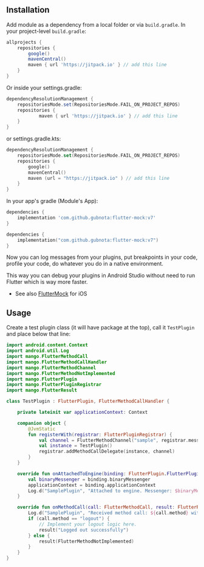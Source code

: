 ## Installation
Add module as a dependency from a local folder or via `build.gradle`.
In your project-level `build.gradle`:
```groovy
allprojects {
    repositories {
        google()
        mavenCentral()
        maven { url 'https://jitpack.io' } // add this line
    }
}
```
Or inside your settings.gradle:
```groovy
dependencyResolutionManagement {
    repositoriesMode.set(RepositoriesMode.FAIL_ON_PROJECT_REPOS)
    repositories {
            maven { url 'https://jitpack.io' } // add this line
    }
}
```
or settings.gradle.kts:
```kotlin
dependencyResolutionManagement {
    repositoriesMode.set(RepositoriesMode.FAIL_ON_PROJECT_REPOS)
    repositories {
        google()
        mavenCentral()
        maven (url = "https://jitpack.io" ) // add this line
    }
}
```
In your app's gradle (Module's App):
```groovy
dependencies {
    implementation 'com.github.gubnota:flutter-mock:v7'
}
```
```kotlin
dependencies {
    implementation("com.github.gubnota:flutter-mock:v7")
}
```

Now you can log messages from your plugins, put breakpoints in your code, profile your code, do whatever you do in a native environment.

This way you can debug your plugins in Android Studio without need to run Flutter which is way more faster.

- See also [FlutterMock](https://github.com/gubnota/FlutterMock) for iOS

## Usage
Create a test plugin class (it will have package <yourappname> at the top), call it `TestPlugin` and place below that line:

```kotlin
import android.content.Context
import android.util.Log
import mango.FlutterMethodCall
import mango.FlutterMethodCallHandler
import mango.FlutterMethodChannel
import mango.FlutterMethodNotImplemented
import mango.FlutterPlugin
import mango.FlutterPluginRegistrar
import mango.FlutterResult

class TestPlugin : FlutterPlugin, FlutterMethodCallHandler {

    private lateinit var applicationContext: Context

    companion object {
        @JvmStatic
        fun registerWith(registrar: FlutterPluginRegistrar) {
            val channel = FlutterMethodChannel("sample", registrar.messenger())
            val instance = TestPlugin()
            registrar.addMethodCallDelegate(instance, channel)
        }
    }

    override fun onAttachedToEngine(binding: FlutterPlugin.FlutterPluginBinding) {
        val binaryMessenger = binding.binaryMessenger
        applicationContext = binding.applicationContext
        Log.d("SamplePlugin", "Attached to engine. Messenger: $binaryMessenger, Context: $applicationContext")
    }

    override fun onMethodCall(call: FlutterMethodCall, result: FlutterResult) {
        Log.d("SamplePlugin", "Received method call: ${call.method} with arguments: ${call.arguments}")
        if (call.method == "logout") {
            // Implement your logout logic here.
            result("Logged out successfully")
        } else {
            result(FlutterMethodNotImplemented)
        }
    }
}
```